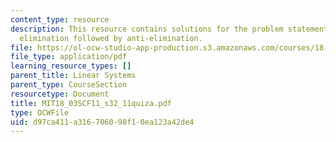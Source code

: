 ```yaml
---
content_type: resource
description: This resource contains solutions for the problem statements related to
  elimination followed by anti-elimination.
file: https://ol-ocw-studio-app-production.s3.amazonaws.com/courses/18-03sc-differential-equations-fall-2011/d97ca411a316706098f10ea123a42de4_MIT18_03SCF11_s32_11quiza.pdf
file_type: application/pdf
learning_resource_types: []
parent_title: Linear Systems
parent_type: CourseSection
resourcetype: Document
title: MIT18_03SCF11_s32_11quiza.pdf
type: OCWFile
uid: d97ca411-a316-7060-98f1-0ea123a42de4
---
```

